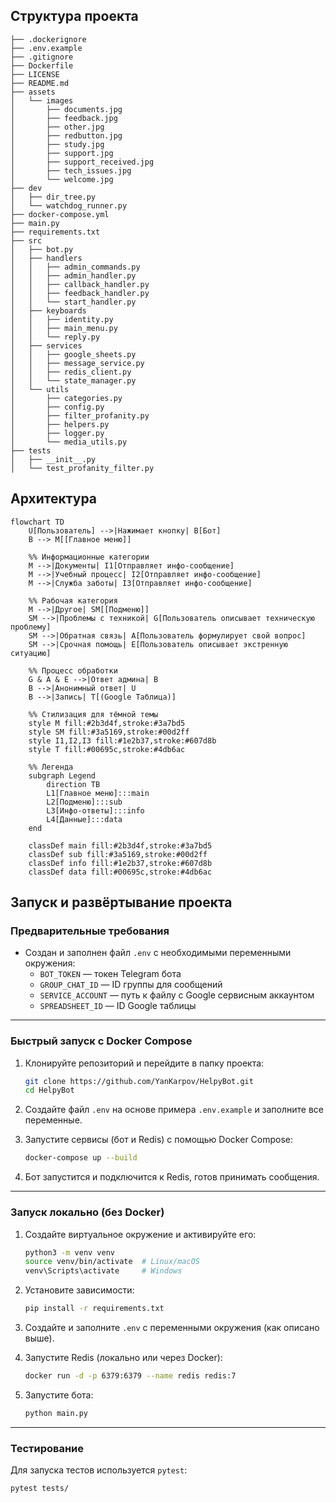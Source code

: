 ## Структура проекта
```
├── .dockerignore
├── .env.example
├── .gitignore
├── Dockerfile
├── LICENSE
├── README.md
├── assets
│   └── images
│       ├── documents.jpg
│       ├── feedback.jpg
│       ├── other.jpg
│       ├── redbutton.jpg
│       ├── study.jpg
│       ├── support.jpg
│       ├── support_received.jpg
│       ├── tech_issues.jpg
│       └── welcome.jpg
├── dev
│   ├── dir_tree.py
│   └── watchdog_runner.py
├── docker-compose.yml
├── main.py
├── requirements.txt
├── src
│   ├── bot.py
│   ├── handlers
│   │   ├── admin_commands.py
│   │   ├── admin_handler.py
│   │   ├── callback_handler.py
│   │   ├── feedback_handler.py
│   │   └── start_handler.py
│   ├── keyboards
│   │   ├── identity.py
│   │   ├── main_menu.py
│   │   └── reply.py
│   ├── services
│   │   ├── google_sheets.py
│   │   ├── message_service.py
│   │   ├── redis_client.py
│   │   └── state_manager.py
│   └── utils
│       ├── categories.py
│       ├── config.py
│       ├── filter_profanity.py
│       ├── helpers.py
│       ├── logger.py
│       └── media_utils.py
├── tests
│   ├── __init__.py
│   └── test_profanity_filter.py
```
## Архитектура

```mermaid
flowchart TD
    U[Пользователь] -->|Нажимает кнопку| B[Бот]
    B --> M[[Главное меню]]
    
    %% Информационные категории
    M -->|Документы| I1[Отправляет инфо-сообщение]
    M -->|Учебный процесс| I2[Отправляет инфо-сообщение]
    M -->|Служба заботы| I3[Отправляет инфо-сообщение]
    
    %% Рабочая категория
    M -->|Другое| SM[[Подменю]]
    SM -->|Проблемы с техникой| G[Пользователь описывает техническую проблему]
    SM -->|Обратная связь| A[Пользователь формулирует свой вопрос]
    SM -->|Срочная помощь| E[Пользователь описывает экстренную ситуацию]
    
    %% Процесс обработки
    G & A & E -->|Ответ админа| B
    B -->|Анонимный ответ| U
    B -->|Запись| T[(Google Таблица)]
    
    %% Стилизация для тёмной темы
    style M fill:#2b3d4f,stroke:#3a7bd5
    style SM fill:#3a5169,stroke:#00d2ff
    style I1,I2,I3 fill:#1e2b37,stroke:#607d8b
    style T fill:#00695c,stroke:#4db6ac
    
    %% Легенда
    subgraph Legend
        direction TB
        L1[Главное меню]:::main
        L2[Подменю]:::sub
        L3[Инфо-ответы]:::info
        L4[Данные]:::data
    end
    
    classDef main fill:#2b3d4f,stroke:#3a7bd5
    classDef sub fill:#3a5169,stroke:#00d2ff
    classDef info fill:#1e2b37,stroke:#607d8b
    classDef data fill:#00695c,stroke:#4db6ac
```
## Запуск и развёртывание проекта

### Предварительные требования

- Создан и заполнен файл `.env` с необходимыми переменными окружения:
  - `BOT_TOKEN` — токен Telegram бота
  - `GROUP_CHAT_ID` — ID группы для сообщений
  - `SERVICE_ACCOUNT` — путь к файлу с Google сервисным аккаунтом
  - `SPREADSHEET_ID` — ID Google таблицы

---

### Быстрый запуск с Docker Compose

1. Клонируйте репозиторий и перейдите в папку проекта:

    ```bash
    git clone https://github.com/YanKarpov/HelpyBot.git
    cd HelpyBot
    ```

2. Создайте файл `.env` на основе примера `.env.example` и заполните все переменные.

3. Запустите сервисы (бот и Redis) с помощью Docker Compose:

    ```bash
    docker-compose up --build
    ```

4. Бот запустится и подключится к Redis, готов принимать сообщения.

---

### Запуск локально (без Docker)

1. Создайте виртуальное окружение и активируйте его:

    ```bash
    python3 -m venv venv
    source venv/bin/activate  # Linux/macOS
    venv\Scripts\activate     # Windows
    ```

2. Установите зависимости:

    ```bash
    pip install -r requirements.txt
    ```

3. Создайте и заполните `.env` с переменными окружения (как описано выше).

4. Запустите Redis (локально или через Docker):

    ```bash
    docker run -d -p 6379:6379 --name redis redis:7
    ```

5. Запустите бота:

    ```bash
    python main.py
    ```

---

### Тестирование

Для запуска тестов используется `pytest`:

```bash
pytest tests/
